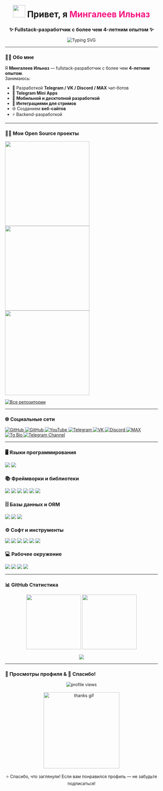 <!-- Banner / Приветствие -->
<h1 align="center">
  <img src="https://media.giphy.com/media/hvRJCLFzcasrR4ia7z/giphy.gif" width="40"> 
  Привет, я <span style="color:#F71581">Мингалеев Ильназ</span>  
</h1>

<h3 align="center">✨ Fullstack-разработчик с более чем 4-летним опытом ✨</h3>

<p align="center">
  <img src="https://readme-typing-svg.herokuapp.com?font=Fira+Code&weight=500&size=24&pause=1000&color=F71581&center=true&vCenter=true&random=false&width=600&lines=Fullstack+Developer;Люблю+аниме;Люблю+розовый+цвет" alt="Typing SVG" />
</p>

---

### 👨‍💻 Обо мне  
Я **Мингалеев Ильназ** — fullstack-разработчик с более чем **4-летним опытом**.  
Занимаюсь:  
- 💬 Разработкой **Telegram / VK / Discord / MAX** чат-ботов  
- 📱 **Telegram Mini Apps**  
- 📲 **Мобильной и десктопной разработкой**  
- 🎥 **Интеграциями для стримов**  
- 🌐 Созданием **веб-сайтов**  
- ⚡ Backend-разработкой

---

### 🐱‍💻 Мои Open Source проекты
<p align="left">
  <a href="https://github.com/kitty-ilnazik/telegram-bot-template">
    <img width="278" src="https://denvercoder1-github-readme-stats.vercel.app/api/pin/?username=kitty-ilnazik&repo=telegram-bot-template&theme=react&bg_color=1F222E&title_color=F85D7F&hide_border=true&icon_color=F8D866" />
  </a>
  <a href="https://github.com/kitty-ilnazik/Manonyan-Bot">
    <img width="278" src="https://denvercoder1-github-readme-stats.vercel.app/api/pin/?username=kitty-ilnazik&repo=Manonyan-Bot&theme=react&bg_color=1F222E&title_color=F85D7F&hide_border=true&icon_color=F8D866" />
  </a>
  <a href="https://github.com/kitty-ilnazik/telegram-mini-app-kitty-ilnazik">
    <img width="278" src="https://denvercoder1-github-readme-stats.vercel.app/api/pin/?username=kitty-ilnazik&repo=telegram-mini-app-kitty-ilnazik&theme=react&bg_color=1F222E&title_color=F85D7F&hide_border=true&icon_color=F8D866" />
  </a>
</p>
<p>
  <a href="https://github.com/kitty-ilnazik?tab=repositories&sort=stargazers">
    <img alt="Все репозитории" src="https://custom-icon-badges.demolab.com/badge/-Все%20мои%20репозитории-1F222E?style=for-the-badge&logoColor=white&logo=repo"/>
  </a>
</p>

---

### 🌐 Социальные сети
  <a href="https://github.com/kitty-ilnazik">
    <img src="https://img.shields.io/badge/GitHub-181717?style=flat&logo=github&logoColor=white" alt="GitHub" />
  </a>
  <a href="https://github.com/kitty-ilnazik">
    <img src="https://img.shields.io/badge/GitHub%20№2-181717?style=flat&logo=github&logoColor=white" alt="GitHub" />
  </a>
  <a href="https://www.youtube.com/">
    <img src="https://img.shields.io/badge/YouTube-FF0000?style=flat&logo=youtube&logoColor=white" alt="YouTube" />
  </a>
  <a href="https://t.me/Kitty_Ilnazik">
    <img src="https://img.shields.io/badge/Telegram-2CA5E0?style=flat&logo=telegram&logoColor=white" alt="Telegram" />
  </a>
  <a href="https://vk.com/Dev_Ilnaz">
    <img src="https://img.shields.io/badge/VK-0077FF?style=flat&logo=vk&logoColor=white" alt="VK" />
  </a>
  <a href="https://discord.com/">
    <img src="https://img.shields.io/badge/Discord-5865F2?style=flat&logo=discord&logoColor=white" alt="Discord" />
  </a>
  <a href="https://max.com/">
    <img src="https://img.shields.io/badge/MAX-FF69B4?style=flat&logoColor=white" alt="MAX" />
  </a>
  <a href="https://t.me/bio_kitty_ilnazik">
    <img src="https://img.shields.io/badge/Tg%20Bio-0088CC?style=flat&logo=telegram&logoColor=white" alt="Tg Bio" />
  </a>
  <a href="https://t.me/adapter_kitty_ilnazik">
    <img src="https://img.shields.io/badge/Канал-FF4500?style=flat&logo=telegram&logoColor=white" alt="Telegram Channel" />
  </a>

---

### 🖥️ Языки программирования
<p>
  <img src="https://skillicons.dev/icons?i=html,css,js,ts,python,java,kotlin,dart,bash,lua,rust" />
  <img src="https://img.shields.io/badge/Pawn-DB7093?style=flat&logoColor=white" />
</p>

### 📚 Фреймворки и библиотеки
<p>
  <img src="https://skillicons.dev/icons?i=react,next,tailwind,nodejs,express,fastapi,flutter,bootstrap,flask,tensorflow,pytorch,vite" />
  <img src="https://img.shields.io/badge/Aiogram-2C2D72?style=flat&logo=telegram&logoColor=white" />
  <img src="https://img.shields.io/badge/Telebot-0088CC?style=flat&logo=telegram&logoColor=white" />
  <img src="https://img.shields.io/badge/Tauri-FFC131?style=flat&logo=tauri&logoColor=black" />
  <img src="https://img.shields.io/badge/NumPy-013243?style=flat&logo=numpy&logoColor=white" />
  <img src="https://img.shields.io/badge/Pandas-150458?style=flat&logo=pandas&logoColor=white" />
</p>

### 🗄️ Базы данных и ORM
<p>
  <img src="https://skillicons.dev/icons?i=mongodb,mysql,postgresql,sqlite" />
  <img src="https://img.shields.io/badge/SQLAlchemy-000000?style=flat&logo=sqlalchemy&logoColor=white" />
  <img src="https://img.shields.io/badge/Alembic-000000?style=flat&logo=alembic&logoColor=white" />
</p>

### ⚙️ Софт и инструменты
<p>
  <img src="https://skillicons.dev/icons?i=git,github,vscode,visualstudio,figma,postman,obsidian,androidstudio" />
  <img src="https://img.shields.io/badge/Zed-5A67D8?style=flat&logo=probot&logoColor=white" />
  <img src="https://img.shields.io/badge/Firefox-FF7139?style=flat&logo=firefox-browser&logoColor=white" />
  <img src="https://img.shields.io/badge/Android-3DDC84?style=flat&logo=android&logoColor=white" />
  <img src="https://img.shields.io/badge/OBS-302E31?style=flat&logo=obs-studio&logoColor=white" />
  <img src="https://img.shields.io/badge/Stack%20Overflow-FE7A16?style=flat&logo=stack-overflow&logoColor=white" />
</p>

### 💻 Рабочее окружение
<p>
  <img src="https://skillicons.dev/icons?i=linux,arch,windows" />
  <img src="https://img.shields.io/badge/Hyprland-00A0FF?style=flat&logo=wayland&logoColor=white" />
  <img src="https://img.shields.io/badge/KDE%20Plasma-1D99F3?style=flat&logo=kde&logoColor=white" />
  <img src="https://img.shields.io/badge/Zsh-4D4D4D?style=flat&logo=gnu-bash&logoColor=white" />
</p>

---

### 📊 GitHub Статистика
<p align="center">
  <img src="https://denvercoder1-github-readme-stats.vercel.app/api/?username=kitty-ilnazik&show_icons=true&include_all_commits=true&count_private=true&theme=react&hide_border=true&bg_color=1F222E&title_color=F85D7F&icon_color=F8D866" height="180px"/>
  <img src="https://denvercoder1-github-readme-stats.vercel.app/api/top-langs/?username=kitty-ilnazik&langs_count=10&layout=compact&theme=react&hide_border=true&bg_color=1F222E&title_color=F85D7F&icon_color=F8D866&hide=Jupyter%20Notebook,Roff" height="180px"/>
</p>

<p align="center">
  <img src="https://github-readme-activity-graph.vercel.app/graph/?username=kitty-ilnazik&bg_color=1F222E&color=F8D866&theme=react-dark" />
</p>

---

### 👀 Просмотры профиля & 🙏 Спасибо!
<p align="center">
  <img src="https://komarev.com/ghpvc/?username=kitty-ilnazik&color=F71581&style=for-the-badge" alt="profile views" /><br/><br/>
  <img src="https://media.tenor.com/mJJU3_4apdEAAAAj/comfy-emote.gif" width="250" alt="thanks gif" /><br/><br/>
  ⭐ Спасибо, что заглянули! Если вам понравился профиль — не забудьте подписаться!  
</p>
